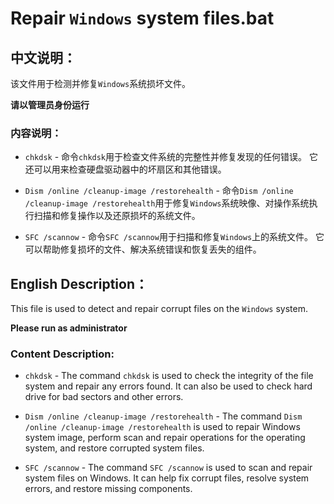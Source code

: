 # Repair `Windows` system files.bat

## 中文说明：

该文件用于检测并修复`Windows`系统损坏文件。

**请以管理员身份运行**

### 内容说明：

- `chkdsk` - 命令`chkdsk`用于检查文件系统的完整性并修复发现的任何错误。
  它还可以用来检查硬盘驱动器中的坏扇区和其他错误。

- `Dism /online /cleanup-image /restorehealth` - 命令`Dism /online /cleanup-image /restorehealth`用于修复`Windows`系统映像、对操作系统执行扫描和修复操作以及还原损坏的系统文件。

- `SFC /scannow` - 命令`SFC /scannow`用于扫描和修复`Windows`上的系统文件。
  它可以帮助修复损坏的文件、解决系统错误和恢复丢失的组件。

## English Description：

This file is used to detect and repair corrupt files on the `Windows` system.

**Please run as administrator**

### Content Description:

- `chkdsk` - The command `chkdsk` is used to check the integrity of the file system and repair any errors found. It can also be used to check hard drive for bad sectors and other errors.

- `Dism /online /cleanup-image /restorehealth` - The command `Dism /online /cleanup-image /restorehealth` is used to repair Windows system image, perform scan and repair operations for the operating system, and restore corrupted system files.

- `SFC /scannow` - The command `SFC /scannow` is used to scan and repair system files on Windows. It can help fix corrupt files, resolve system errors, and restore missing components.